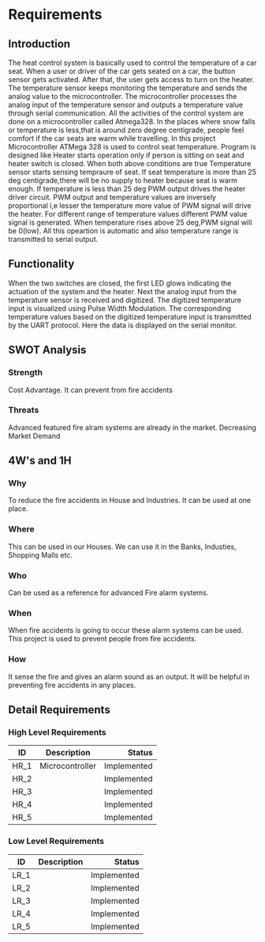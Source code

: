
# Requirements
## Introduction
The heat control system is basically used to control the temperature of a car seat. When a user or driver of the car gets seated on a car, the button sensor gets activated. After that, the user gets access to turn on the heater. The temperature sensor keeps monitoring the temperature and sends the analog value to the microcontroller. The microcontroller processes the analog input of the temperature sensor and outputs a temperature value through serial communication. All the activities of the control system are done on a microcontroller called Atmega328.
In the places where snow falls or temperature is less,that is around zero degree centigrade, people feel comfort if the car seats are warm while travelling.
In this project Microcontroller ATMega 328 is used to control seat temperature.
Program is designed like Heater starts operation only if person is sitting on seat and heater switch is closed.
When both above conditions are true Temperature sensor starts sensing tempraure of seat.
If seat temperature is more than 25 deg centigrade,there will be no supply to heater because seat is warm enough.
If temperature is less than 25 deg PWM output drives the heater driver circuit.
PWM output and temperature values are inversely proportional i,e lesser the temperature more value of PWM signal will drive the heater.
For different range of temperature values different PWM value signal is generated.
When temperature rises above 25 deg,PWM signal will be 0(low).
All this opeartion is automatic and also temperature range is transmitted to serial output.

## Functionality
When the two switches are closed, the first LED glows indicating the actuation of the system and the heater.
Next the analog input from the temperature sensor is received and digitized.
The digitized temperature input is visualized using Pulse Width Modulation.
The corresponding temperature values based on the digitized temperature input is transmitted by the UART protocol. Here the data is displayed on the serial monitor.

## SWOT Analysis

### Strength
Cost Advantage.
It can prevent from fire accidents
### Threats
Advanced featured fire alram systems are already in the market.
Decreasing Market Demand

## 4W's and 1H

### Why
To reduce the fire accidents in House and Industries.
It can be used at one place.
### Where 
This can be used in our Houses.
We can use it in the Banks, Industies, Shopping Malls etc.
### Who
Can be used as a reference for advanced Fire alarm systems.
### When
When fire accidents is going to occur these alarm systems can be used.
This project is used to prevent people from fire accidents.
### How
It sense the fire and gives an alarm sound as an output.
It will be helpful in preventing fire accidents in any places.

## Detail Requirements

### High Level Requirements
| ID   |       Description           |  Status |
|-------------|:------------------:|---------------:|
| HR_1 |  Microcontroller  | Implemented |
| HR_2 |    | Implemented |
| HR_3 |  | Implemented |
| HR_4 |    | Implemented |
| HR_5 |    | Implemented |

### Low Level Requirements
| ID   |       Description           |  Status |
|-------------|:------------------:|---------------:|
| LR_1 |    | Implemented |
| LR_2 |   | Implemented |
| LR_3 |   | Implemented |
| LR_4 |    | Implemented |
| LR_5 |   | Implemented |
